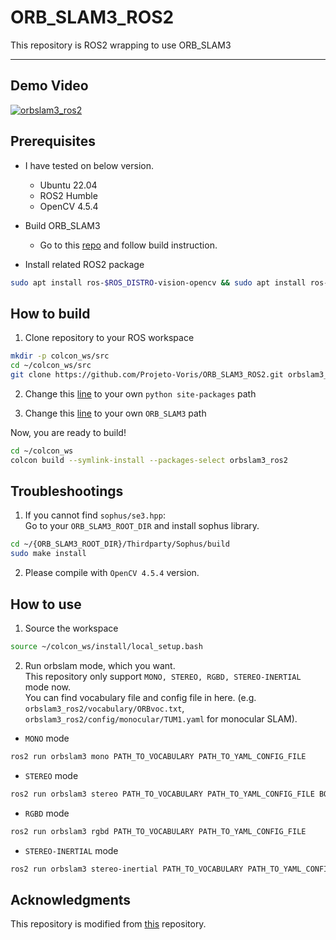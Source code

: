 # ORB_SLAM3_ROS2
This repository is ROS2 wrapping to use ORB_SLAM3

---

## Demo Video
[![orbslam3_ros2](https://user-images.githubusercontent.com/31432135/220839530-786b8a28-d5af-4aa5-b4ed-6234c2f4ca33.PNG)](https://www.youtube.com/watch?v=zXeXL8q72lM)

## Prerequisites
- I have tested on below version.
  - Ubuntu 22.04
  - ROS2 Humble
  - OpenCV 4.5.4

- Build ORB_SLAM3
  - Go to this [repo](https://github.com/zang09/ORB-SLAM3-STEREO-FIXED) and follow build instruction.

- Install related ROS2 package
```bash
sudo apt install ros-$ROS_DISTRO-vision-opencv && sudo apt install ros-$ROS_DISTRO-message-filters
```

## How to build
1. Clone repository to your ROS workspace
```bash
mkdir -p colcon_ws/src
cd ~/colcon_ws/src
git clone https://github.com/Projeto-Voris/ORB_SLAM3_ROS2.git orbslam3_ros2
```

2. Change this [line](https://github.com/zang09/ORB_SLAM3_ROS2/blob/ee82428ed627922058b93fea1d647725c813584e/CMakeLists.txt#L5) to your own `python site-packages` path

3. Change this [line](https://github.com/zang09/ORB_SLAM3_ROS2/blob/ee82428ed627922058b93fea1d647725c813584e/CMakeModules/FindORB_SLAM3.cmake#L8) to your own `ORB_SLAM3` path

Now, you are ready to build!
```bash
cd ~/colcon_ws
colcon build --symlink-install --packages-select orbslam3_ros2
```

## Troubleshootings
1. If you cannot find `sophus/se3.hpp`:  
Go to your `ORB_SLAM3_ROOT_DIR` and install sophus library.
```bash
cd ~/{ORB_SLAM3_ROOT_DIR}/Thirdparty/Sophus/build
sudo make install
```
2. Please compile with `OpenCV 4.5.4` version.

## How to use
1. Source the workspace  
```bash
source ~/colcon_ws/install/local_setup.bash
```

2. Run orbslam mode, which you want.  
This repository only support `MONO, STEREO, RGBD, STEREO-INERTIAL` mode now.  
You can find vocabulary file and config file in here. (e.g. `orbslam3_ros2/vocabulary/ORBvoc.txt`, `orbslam3_ros2/config/monocular/TUM1.yaml` for monocular SLAM).
  - `MONO` mode  
```bash
ros2 run orbslam3 mono PATH_TO_VOCABULARY PATH_TO_YAML_CONFIG_FILE
```
  - `STEREO` mode  
```bash
ros2 run orbslam3 stereo PATH_TO_VOCABULARY PATH_TO_YAML_CONFIG_FILE BOOL_RECTIFY
```
  - `RGBD` mode  
```bash
ros2 run orbslam3 rgbd PATH_TO_VOCABULARY PATH_TO_YAML_CONFIG_FILE
```
  - `STEREO-INERTIAL` mode  
```bash
ros2 run orbslam3 stereo-inertial PATH_TO_VOCABULARY PATH_TO_YAML_CONFIG_FILE BOOL_RECTIFY [BOOL_EQUALIZE]
```


## Acknowledgments
This repository is modified from [this](https://github.com/zang09/ORB_SLAM3_ROS2) repository.  
